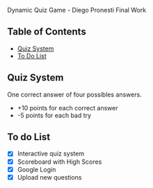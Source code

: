 Dynamic Quiz Game - Diego Pronesti Final Work

## Table of Contents

- [Quiz System](#quiz-system)
- [To Do List](#todo-list)


## Quiz System
One correct answer of four possibles answers.

* +10 points for each correct answer
* -5 points for each bad try

## To do List

- [x] Interactive quiz system
- [x] Scoreboard with High Scores
- [x] Google Login
- [x] Upload new questions